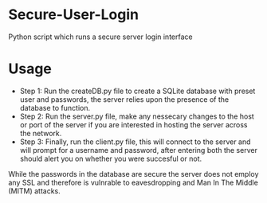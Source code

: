 # Secure-User-Login
Python script which runs a secure server login interface

# Usage
* Step 1: Run the createDB.py file to create a SQLite database with preset user and passwords, the server relies upon the presence of the database to function.
* Step 2: Run the server.py file, make any nessecary changes to the host or port of the server if you are interested in hosting the server across the network.
* Step 3: Finally, run the client.py file, this will connect to the server and will prompt for a username and password, after entering both the server should alert you on whether you were succesful or not.

While the passwords in the database are secure the server does not employ any SSL and therefore is vulnrable to eavesdropping and Man In The Middle (MITM) attacks.
